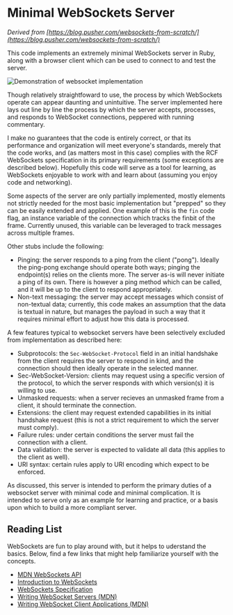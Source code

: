 # Minimal WebSockets Server
*Derived from [https://blog.pusher.com/websockets-from-scratch/](https://blog.pusher.com/websockets-from-scratch/)*

This code implements an extremely minimal WebSockets server in Ruby, along with a browser client which can be used to connect to and test the server. 

![Demonstration of websocket implementation](http://mberlove.com/media/ws.gif)

Though relatively straightfoward to use, the process by which WebSockets operate can appear daunting and unintuitive. The server implemented here lays out line by line the process by which the server accepts, processes, and responds to WebSocket connections, peppered with running commentary.

I make no guarantees that the code is entirely correct, or that its performance and organization will meet everyone's standards, merely that the code works, and (as matters most in this case) complies with the RCF WebSockets specification in its primary requirements (some exceptions are described below). Hopefully this code will serve as a tool for learning, as WebSockets enjoyable to work with and learn about (assuming you enjoy code and networking).

Some aspects of the server are only partially implemented, mostly elements not strictly needed for the most basic implementation but "prepped" so they can be easily extended and applied. One example of this is the `fin` code flag, an instance variable of the connection which tracks the finbit of the frame. Currently unused, this variable can be leveraged to track messages across multiple frames.

Other stubs include the following:
- Pinging: the server responds to a ping from the client ("pong"). Ideally the ping-pong exchange should operate both ways; pinging the endpoint(s) relies on the clients more. The server as-is will never initiate a ping of its own. There is however a ping method which can be called, and it will be up to the client to respond appropriately.
- Non-text messaging: the server may accept messages which consist of non-textual data; currently, this code makes an assumption that the data is textual in nature, but manages the payload in such a way that it requires minimal effort to adjust how this data is processed.

A few features typical to websocket servers have been selectively excluded from implementation as described here:
- Subprotocols: the `Sec-WebSocket-Protocol` field in an initial handshake from the client requires the server to respond in kind, and the connection should then ideally operate in the selected manner. 
- Sec-WebSocket-Version: clients may request using a specific version of the protocol, to which the server responds with which version(s) it is willing to use.
- Unmasked requests: when a server recieves an unmasked frame from a client, it should terminate the connection.
- Extensions: the client may request extended capabilities in its initial handshake request (this is not a strict requirement to which the server must comply). 
- Failure rules: under certain conditions the server must fail the connection with a client.
- Data validation: the server is expected to validate all data (this applies to the client as well).
- URI syntax: certain rules apply to URI encoding which expect to be enforced.

As discussed, this server is intended to perform the primary duties of a websocket server with minimal code and minimal complication. It is intended to serve only as an example for learning and practice, or a basis upon which to build a more compliant server. 

## Reading List
WebSockets are fun to play around with, but it helps to uderstand the basics. Below, find a few links that might help familiarize yourself with the concepts.
- [MDN WebSockets API](https://developer.mozilla.org/en-US/docs/Web/API/WebSockets_API)
- [Introduction to WebSockets](https://www.linode.com/docs/development/introduction-to-websockets/)
- [WebSockets Specification](https://tools.ietf.org/html/rfc6455)
- [Writing WebSocket Servers (MDN)](https://developer.mozilla.org/en-US/docs/Web/API/WebSockets_API/Writing_WebSocket_servers)
- [Writing WebSocket Client Applications (MDN)](https://developer.mozilla.org/en-US/docs/Web/API/WebSockets_API/Writing_WebSocket_client_applications)
